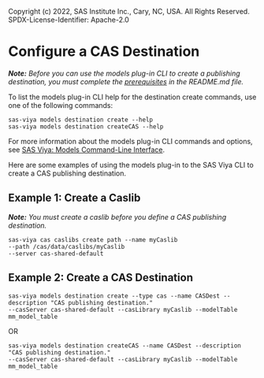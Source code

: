 Copyright (c) 2022, SAS Institute Inc., Cary, NC, USA.  All Rights Reserved.
SPDX-License-Identifier: Apache-2.0

# Configure a CAS Destination

_**Note:** Before you can use the models plug-in CLI to create a publishing destination, you must complete the [prerequisites](./README.md#prerequisites) in the README.md file._

To list the models plug-in CLI help for the destination create commands, use one of the following commands:

```commandline
sas-viya models destination create --help
sas-viya models destination createCAS --help
```

For more information about the models plug-in CLI commands and options, see [SAS Viya: Models Command-Line Interface](https://documentation.sas.com/?cdcId=mdlmgrcdc&cdcVersion=default&docsetId=mdlmgrcli&docsetTarget=titlepage.htm).

Here are some examples of using the models plug-in to the SAS Viya CLI to create a CAS publishing destination.

## Example 1: Create a Caslib

_**Note:** You must create a caslib before you define a CAS publishing destination._

```commandline
sas-viya cas caslibs create path --name myCaslib
--path /cas/data/caslibs/myCaslib
--server cas-shared-default
```

## Example 2: Create a CAS Destination

```commandline
sas-viya models destination create --type cas --name CASDest --description "CAS publishing destination." 
--casServer cas-shared-default --casLibrary myCaslib --modelTable mm_model_table
```

OR

```commandline
sas-viya models destination createCAS --name CASDest --description "CAS publishing destination." 
--casServer cas-shared-default --casLibrary myCaslib --modelTable mm_model_table
```

